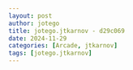 ```yaml
---
layout: post
author: jotego
title: jotego.jtkarnov - d29c069
date: 2024-11-29
categories: [Arcade, jtkarnov]
tags: [jotego.jtkarnov]
---
```


